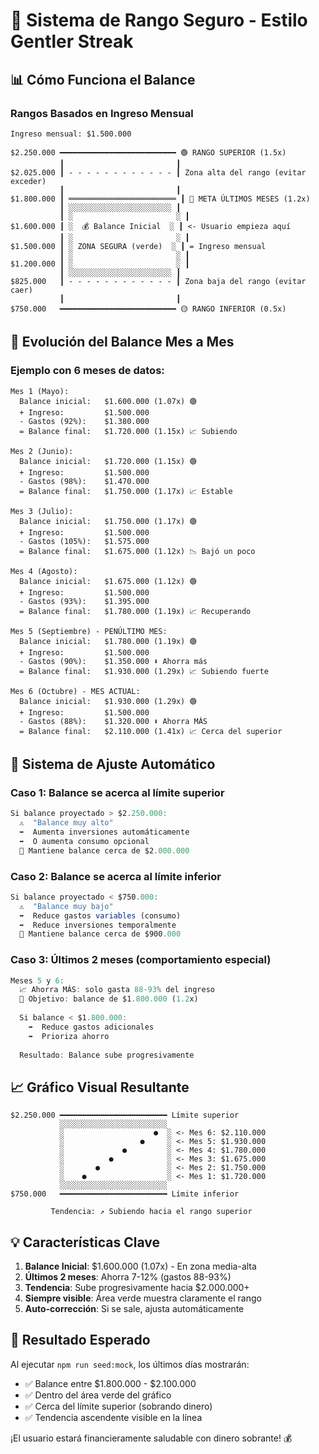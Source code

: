 # 🎯 Sistema de Rango Seguro - Estilo Gentler Streak

## 📊 Cómo Funciona el Balance

### **Rangos Basados en Ingreso Mensual**

```
Ingreso mensual: $1.500.000

$2.250.000 ━━━━━━━━━━━━━━━━━━━━━━━━━━ 🟢 RANGO SUPERIOR (1.5x)
           ┃                         ┃
$2.025.000 ┃ - - - - - - - - - - - - ┃ Zona alta del rango (evitar exceder)
           ┃                         ┃
$1.800.000 ┃ ════════════════════════ ┃ 🎯 META ÚLTIMOS MESES (1.2x)
           ┃ ░░░░░░░░░░░░░░░░░░░░░░░ ┃
           ┃ ░                       ░ ┃
$1.600.000 ┃ ░  💰 Balance Inicial  ░ ┃ <- Usuario empieza aquí
           ┃ ░                       ░ ┃
$1.500.000 ┃ ░ ZONA SEGURA (verde)  ░ ┃ = Ingreso mensual
           ┃ ░                       ░ ┃
$1.200.000 ┃ ░                       ░ ┃
           ┃ ░░░░░░░░░░░░░░░░░░░░░░░ ┃
$825.000   ┃ - - - - - - - - - - - - ┃ Zona baja del rango (evitar caer)
           ┃                         ┃
$750.000   ━━━━━━━━━━━━━━━━━━━━━━━━━━ 🟡 RANGO INFERIOR (0.5x)
```

## 🔄 Evolución del Balance Mes a Mes

### **Ejemplo con 6 meses de datos:**

```
Mes 1 (Mayo):
  Balance inicial:   $1.600.000 (1.07x) 🟢
  + Ingreso:         $1.500.000
  - Gastos (92%):    $1.380.000
  = Balance final:   $1.720.000 (1.15x) 📈 Subiendo

Mes 2 (Junio):
  Balance inicial:   $1.720.000 (1.15x) 🟢
  + Ingreso:         $1.500.000
  - Gastos (98%):    $1.470.000
  = Balance final:   $1.750.000 (1.17x) 📈 Estable

Mes 3 (Julio):
  Balance inicial:   $1.750.000 (1.17x) 🟢
  + Ingreso:         $1.500.000
  - Gastos (105%):   $1.575.000
  = Balance final:   $1.675.000 (1.12x) 📉 Bajó un poco

Mes 4 (Agosto):
  Balance inicial:   $1.675.000 (1.12x) 🟢
  + Ingreso:         $1.500.000
  - Gastos (93%):    $1.395.000
  = Balance final:   $1.780.000 (1.19x) 📈 Recuperando

Mes 5 (Septiembre) - PENÚLTIMO MES:
  Balance inicial:   $1.780.000 (1.19x) 🟢
  + Ingreso:         $1.500.000
  - Gastos (90%):    $1.350.000 ⬇️ Ahorra más
  = Balance final:   $1.930.000 (1.29x) 📈 Subiendo fuerte

Mes 6 (Octubre) - MES ACTUAL:
  Balance inicial:   $1.930.000 (1.29x) 🟢
  + Ingreso:         $1.500.000
  - Gastos (88%):    $1.320.000 ⬇️ Ahorra MÁS
  = Balance final:   $2.110.000 (1.41x) 📈 Cerca del superior
```

## 🎯 Sistema de Ajuste Automático

### **Caso 1: Balance se acerca al límite superior**

```javascript
Si balance proyectado > $2.250.000:
  ⚠️  "Balance muy alto"
  ➡️  Aumenta inversiones automáticamente
  ➡️  O aumenta consumo opcional
  🎯 Mantiene balance cerca de $2.000.000
```

### **Caso 2: Balance se acerca al límite inferior**

```javascript
Si balance proyectado < $750.000:
  ⚠️  "Balance muy bajo"
  ➡️  Reduce gastos variables (consumo)
  ➡️  Reduce inversiones temporalmente
  🎯 Mantiene balance cerca de $900.000
```

### **Caso 3: Últimos 2 meses (comportamiento especial)**

```javascript
Meses 5 y 6:
  📈 Ahorra MÁS: solo gasta 88-93% del ingreso
  🎯 Objetivo: balance de $1.800.000 (1.2x)
  
  Si balance < $1.800.000:
    ➡️  Reduce gastos adicionales
    ➡️  Prioriza ahorro
  
  Resultado: Balance sube progresivamente
```

## 📈 Gráfico Visual Resultante

```
$2.250.000 ━━━━━━━━━━━━━━━━━━━━━━━━ Límite superior
           ░░░░░░░░░░░░░░░░░░░░░░░░  
           ░                    ●  ░ <- Mes 6: $2.110.000
           ░                 ●     ░ <- Mes 5: $1.930.000
           ░             ●         ░ <- Mes 4: $1.780.000
           ░          ●            ░ <- Mes 3: $1.675.000
           ░       ●               ░ <- Mes 2: $1.750.000
           ░    ●                  ░ <- Mes 1: $1.720.000
           ░░░░░░░░░░░░░░░░░░░░░░░░  
$750.000   ━━━━━━━━━━━━━━━━━━━━━━━━ Límite inferior

         Tendencia: ↗️ Subiendo hacia el rango superior
```

## 💡 Características Clave

1. **Balance Inicial**: $1.600.000 (1.07x) - En zona media-alta
2. **Últimos 2 meses**: Ahorra 7-12% (gastos 88-93%)
3. **Tendencia**: Sube progresivamente hacia $2.000.000+
4. **Siempre visible**: Área verde muestra claramente el rango
5. **Auto-corrección**: Si se sale, ajusta automáticamente

## 🚀 Resultado Esperado

Al ejecutar `npm run seed:mock`, los últimos días mostrarán:

- ✅ Balance entre $1.800.000 - $2.100.000
- ✅ Dentro del área verde del gráfico
- ✅ Cerca del límite superior (sobrando dinero)
- ✅ Tendencia ascendente visible en la línea

¡El usuario estará financieramente saludable con dinero sobrante! 💰

